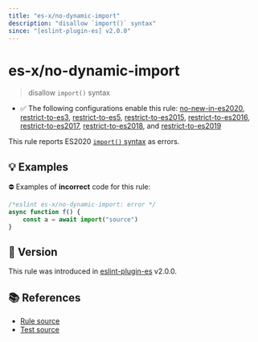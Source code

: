 ```yaml
---
title: "es-x/no-dynamic-import"
description: "disallow `import()` syntax"
since: "[eslint-plugin-es] v2.0.0"
---
```


# es-x/no-dynamic-import
> disallow `import()` syntax

- ✅ The following configurations enable this rule: [no-new-in-es2020], [restrict-to-es3], [restrict-to-es5], [restrict-to-es2015], [restrict-to-es2016], [restrict-to-es2017], [restrict-to-es2018], and [restrict-to-es2019]

This rule reports ES2020 [`import()` syntax](https://github.com/tc39/proposal-dynamic-import) as errors.

## 💡 Examples

⛔ Examples of **incorrect** code for this rule:

<eslint-playground type="bad">

```js
/*eslint es-x/no-dynamic-import: error */
async function f() {
    const a = await import("source")
}
```

</eslint-playground>

## 🚀 Version

This rule was introduced in [eslint-plugin-es] v2.0.0.

[eslint-plugin-es]: https://github.com/mysticatea/eslint-plugin-es

## 📚 References

- [Rule source](https://github.com/eslint-community/eslint-plugin-es-x/blob/master/lib/rules/no-dynamic-import.js)
- [Test source](https://github.com/eslint-community/eslint-plugin-es-x/blob/master/tests/lib/rules/no-dynamic-import.js)

[no-new-in-es2020]: ../configs/index.md#no-new-in-es2020
[restrict-to-es3]: ../configs/index.md#restrict-to-es3
[restrict-to-es5]: ../configs/index.md#restrict-to-es5
[restrict-to-es2015]: ../configs/index.md#restrict-to-es2015
[restrict-to-es2016]: ../configs/index.md#restrict-to-es2016
[restrict-to-es2017]: ../configs/index.md#restrict-to-es2017
[restrict-to-es2018]: ../configs/index.md#restrict-to-es2018
[restrict-to-es2019]: ../configs/index.md#restrict-to-es2019
